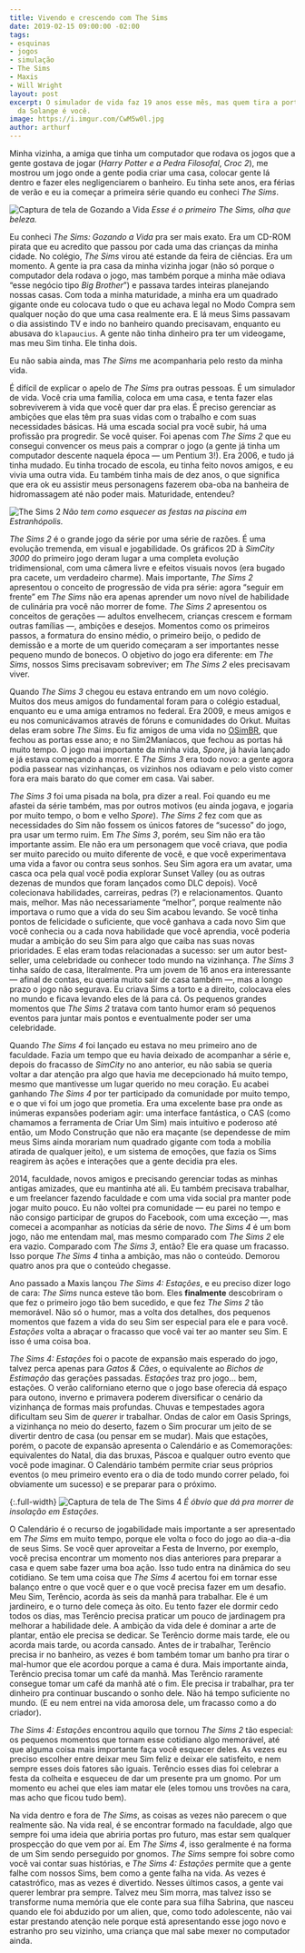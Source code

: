 ```yaml
---
title: Vivendo e crescendo com The Sims
date: 2019-02-15 09:00:00 -02:00
tags:
- esquinas
- jogos
- simulação
- The Sims
- Maxis
- Will Wright
layout: post
excerpt: O simulador de vida faz 19 anos esse mês, mas quem tira a porta do quarto
  da Solange é você.
image: https://i.imgur.com/CwM5w0l.jpg
author: arthurf
---
```


Minha vizinha, a amiga que tinha um computador que rodava os jogos que a gente gostava de jogar (_Harry Potter e a Pedra Filosofal_, _Croc 2_), me mostrou um jogo onde a gente podia criar uma casa, colocar gente lá dentro e fazer eles negligenciarem o banheiro. Eu tinha sete anos, era férias de verão e eu ia começar a primeira série quando eu conheci _The Sims_.

![Captura de tela de Gozando a Vida](https://i.imgur.com/GQ6IHFw.jpg)
_Esse é o primeiro The Sims, olha que beleza._

Eu conheci _The Sims: Gozando a Vida_ pra ser mais exato. Era um CD-ROM pirata que eu acredito que passou por cada uma das crianças da minha cidade. No colégio, _The Sims_ virou até estande da feira de ciências. Era um momento. A gente ia pra casa da minha vizinha jogar (não só porque o computador dela rodava o jogo, mas também porque a minha mãe odiava “esse negócio tipo _Big Brother_”) e passava tardes inteiras planejando nossas casas. Com toda a minha maturidade, a minha era um quadrado gigante onde eu colocava tudo o que eu achava legal no Modo Compra sem qualquer noção do que uma casa realmente era. E lá meus Sims passavam o dia assistindo TV e indo no banheiro quando precisavam, enquanto eu abusava do `klapaucius`. A gente não tinha dinheiro pra ter um videogame, mas meu Sim tinha. Ele tinha dois.

Eu não sabia ainda, mas _The Sims_ me acompanharia pelo resto da minha vida.

É difícil de explicar o apelo de _The Sims_ pra outras pessoas. É um simulador de vida. Você cria uma família, coloca em uma casa, e tenta fazer elas sobreviverem à vida que você quer dar pra elas. É preciso gerenciar as ambições que elas têm pra suas vidas com o trabalho e com suas necessidades básicas. Há uma escada social pra você subir, há uma profissão pra progredir. Se você quiser. Foi apenas com _The Sims 2_ que eu consegui convencer os meus pais a comprar o jogo (a gente já tinha um computador descente naquela época — um Pentium 3!). Era 2006, e tudo já tinha mudado. Eu tinha trocado de escola, eu tinha feito novos amigos, e eu vivia uma outra vida. Eu também tinha mais de dez anos, o que significa que era ok eu assistir meus personagens fazerem oba-oba na banheira de hidromassagem até não poder mais. Maturidade, entendeu?

![The Sims 2](https://i.imgur.com/sRBfgwg.jpg)
_Não tem como esquecer as festas na piscina em Estranhópolis._

_The Sims 2_ é o grande jogo da série por uma série de razões. É uma evolução tremenda, em visual e jogabilidade. Os gráficos 2D à _SimCity 3000_ do primeiro jogo deram lugar a uma completa evolução tridimensional, com uma câmera livre e efeitos visuais novos (era bugado pra cacete, um verdadeiro charme). Mais importante, _The Sims 2_ apresentou o conceito de progressão de vida pra série: agora “seguir em frente” em _The Sims_ não era apenas aprender um novo nível de habilidade de culinária pra você não morrer de fome. _The Sims 2_ apresentou os conceitos de gerações — adultos envelhecem, crianças crescem e formam outras famílias —, ambições e desejos. Momentos como os primeiros passos, a formatura do ensino médio, o primeiro beijo, o pedido de demissão e a morte de um querido começaram a ser importantes nesse pequeno mundo de bonecos. O objetivo do jogo era diferente: em _The Sims_, nossos Sims precisavam sobreviver; em _The Sims 2_ eles precisavam viver.

Quando _The Sims 3_ chegou eu estava entrando em um novo colégio. Muitos dos meus amigos do fundamental foram para o colégio estadual, enquanto eu e uma amiga entramos no federal. Era 2009, e meus amigos e eu nos comunicávamos através de fóruns e comunidades do Orkut. Muitas delas eram sobre _The Sims_. Eu fiz amigos de uma vida no [OSimBR](http://osimbr.net/), que fechou as portas esse ano; e no Sim2Maníacos, que fechou as portas há muito tempo. O jogo mai importante da minha vida, _Spore_, já havia lançado e já estava começando a morrer. E _The Sims 3_ era todo novo: a gente agora podia passear nas vizinhanças, os vizinhos nos odiavam e pelo visto comer fora era mais barato do que comer em casa. Vai saber.

_The Sims 3_ foi uma pisada na bola, pra dizer a real. Foi quando eu me afastei da série também, mas por outros motivos (eu ainda jogava, e jogaria por muito tempo, o bom e velho _Spore_). _The Sims 2_ fez com que as necessidades do Sim não fossem os únicos fatores de “sucesso” do jogo, pra usar um termo ruim. Em _The Sims 3_, porém, seu Sim não era tão importante assim. Ele não era um personagem que você criava, que podia ser muito parecido ou muito diferente de você, e que você experimentava uma vida a favor ou contra seus sonhos. Seu Sim agora era um avatar, uma casca oca pela qual você podia explorar Sunset Valley (ou as outras dezenas de mundos que foram lançados como DLC depois). Você colecionava habilidades, carreiras, pedras (?) e relacionamentos. Quanto mais, melhor. Mas não necessariamente “melhor”, porque realmente não importava o rumo que a vida do seu Sim acabou levando. Se você tinha pontos de felicidade o suficiente, que você ganhava a cada novo Sim que você conhecia ou a cada nova habilidade que você aprendia, você poderia mudar a ambição do seu Sim para algo que caiba nas suas novas prioridades. E elas eram todas relacionadas a sucesso: ser um autor best-seller, uma celebridade ou conhecer todo mundo na vizinhança. _The Sims 3_ tinha saído de casa, literalmente. Pra um jovem de 16 anos era interessante — afinal de contas, eu queria muito sair de casa também —, mas a longo prazo o jogo não segurava. Eu criava Sims a torto e a direito, colocava eles no mundo e ficava levando eles de lá para cá. Os pequenos grandes momentos que _The Sims 2_ tratava com tanto humor eram só pequenos eventos para juntar mais pontos e eventualmente poder ser uma celebridade.

Quando _The Sims 4_ foi lançado eu estava no meu primeiro ano de faculdade. Fazia um tempo que eu havia deixado de acompanhar a série e, depois do fracasso de _SimCity_ no ano anterior, eu não sabia se queria voltar a dar atenção pra algo que havia me decepcionado há muito tempo, mesmo que mantivesse um lugar querido no meu coração. Eu acabei ganhando _The Sims 4_ por ter participado da comunidade por muito tempo, e o que vi foi um jogo que prometia. Era uma excelente base pra onde as inúmeras expansões poderiam agir: uma interface fantástica, o CAS (como chamamos a ferramenta de Criar Um Sim) mais intuitivo e poderoso até então, um Modo Construção que não era maçante (se dependesse de mim meus Sims ainda morariam num quadrado gigante com toda a mobília atirada de qualquer jeito), e um sistema de emoções, que fazia os Sims reagirem às ações e interações que a gente decidia pra eles.

2014, faculdade, novos amigos e precisando gerenciar todas as minhas antigas amizades, que eu mantinha até ali. Eu também precisava trabalhar, e um freelancer fazendo faculdade e com uma vida social pra manter pode jogar muito pouco. Eu não voltei pra comunidade — eu parei no tempo e não consigo participar de grupos do Facebook, com uma exceção —, mas comecei a acompanhar as notícias da série de novo. _The Sims 4_ é um bom jogo, não me entendam mal, mas mesmo comparado com _The Sims 2_ ele era vazio. Comparado com _The Sims 3_, então? Ele era quase um fracasso. Isso porque _The Sims 4_ tinha a ambição, mas não o conteúdo. Demorou quatro anos pra que o conteúdo chegasse.

Ano passado a Maxis lançou _The Sims 4: Estações_, e eu preciso dizer logo de cara: _The Sims_ nunca esteve tão bom. Eles **finalmente** descobriram o que fez o primeiro jogo tão bem sucedido, e que fez _The Sims 2_ tão memorável. Não só o humor, mas a volta dos detalhes, dos pequenos momentos que fazem a vida do seu Sim ser especial para ele e para você. _Estações_ volta a abraçar o fracasso que você vai ter ao manter seu Sim. E isso é uma coisa boa.

_The Sims 4: Estações_ foi o pacote de expansão mais esperado do jogo, talvez perca apenas para _Gatos & Cães_, o equivalente ao _Bichos de Estimação_ das gerações passadas. _Estações_ traz pro jogo… bem, estações. O verão californiano eterno que o jogo base oferecia dá espaço para outono, inverno e primavera poderem diversificar o cenário da vizinhança de formas mais profundas. Chuvas e tempestades agora dificultam seu Sim de _querer_ ir trabalhar. Ondas de calor em Oasis Springs, a vizinhança no meio do deserto, fazem o Sim procurar um jeito de se divertir dentro de casa (ou pensar em se mudar). Mais que estações, porém, o pacote de expansão apresenta o Calendário e as Comemorações: equivalentes do Natal, dia das bruxas, Páscoa e qualquer outro evento que você pode imaginar. O Calendário também permite criar seus próprios eventos (o meu primeiro evento era o dia de todo mundo correr pelado, foi obviamente um sucesso) e se preparar para o próximo.

{:.full-width}
![Captura de tela de The Sims 4](https://i.imgur.com/uwPfRqL.png)
_É óbvio que dá pra morrer de insolação em Estações._

O Calendário é o recurso de jogabilidade mais importante a ser apresentado em _The Sims_ em muito tempo, porque ele volta o foco do jogo ao dia-a-dia de seus Sims. Se você quer aproveitar a Festa de Inverno, por exemplo, você precisa encontrar um momento nos dias anteriores para preparar a casa e quem sabe fazer uma boa ação. Isso tudo entra na dinâmica do seu cotidiano. Se tem uma coisa que _The Sims 4_ acertou foi em tornar esse balanço entre o que você quer e o que você precisa fazer em um desafio. Meu Sim, Terêncio, acorda às seis da manhã para trabalhar. Ele é um jardineiro, e o turno dele começa às oito. Eu tento fazer ele dormir cedo todos os dias, mas Terêncio precisa praticar um pouco de jardinagem pra melhorar a habilidade dele. A ambição da vida dele é dominar a arte de plantar, então ele precisa se dedicar. Se Terêncio dorme mais tarde, ele ou acorda mais tarde, ou acorda cansado. Antes de ir trabalhar, Terêncio precisa ir no banheiro, as vezes é bom também tomar um banho pra tirar o mal-humor que ele acordou porque a cama é dura. Mais importante ainda, Terêncio precisa tomar um café da manhã. Mas Terêncio raramente consegue tomar um café da manhã até o fim. Ele precisa ir trabalhar, pra ter dinheiro pra continuar buscando o sonho dele. Não há tempo suficiente no mundo. (E eu nem entrei na vida amorosa dele, um fracasso como a do criador).

_The Sims 4: Estações_ encontrou aquilo que tornou _The Sims 2_ tão especial: os pequenos momentos que tornam esse cotidiano algo memorável, até que alguma coisa mais importante faça você esquecer deles. As vezes eu preciso escolher entre deixar meu Sim feliz e deixar ele satisfeito, e nem sempre esses dois fatores são iguais. Terêncio esses dias foi celebrar a festa da colheita e esqueceu de dar um presente pra um gnomo. Por um momento eu achei que eles iam matar ele (eles tomou uns trovões na cara, mas acho que ficou tudo bem).

Na vida dentro e fora de _The Sims_, as coisas as vezes não parecem o que realmente são. Na vida real, é se encontrar formado na faculdade, algo que sempre foi uma ideia que abriria portas pro futuro, mas estar sem qualquer prospecção do que vem por aí. Em _The Sims 4_, isso geralmente é na forma de um Sim sendo perseguido por gnomos. _The Sims_ sempre foi sobre como você vai contar suas histórias, e _The Sims 4: Estações_ permite que a gente falhe com nossos Sims, bem como a gente falha na vida. As vezes é catastrófico, mas as vezes é divertido. Nesses últimos casos, a gente vai querer lembrar pra sempre. Talvez meu Sim morra, mas talvez isso se transforme numa memória que ele conte para sua filha Sabrina, que nasceu quando ele foi abduzido por um alien, que, como todo adolescente, não vai estar prestando atenção nele porque está apresentando esse jogo novo e estranho pro seu vizinho, uma criança que mal sabe mexer no computador ainda.
